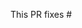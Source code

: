 <!-- Thank you for submitting a Pull Request. Please: 
* Read our Pull Request guidelines:
  https://github.com/Microsoft/vscode/wiki/How-to-Contribute#pull-requests.
* Associate an issue with the Pull Request.
* Ensure that the code is up-to-date with the `main` branch.
* Include a description of the proposed changes and how to test them. 
-->

This PR fixes #
